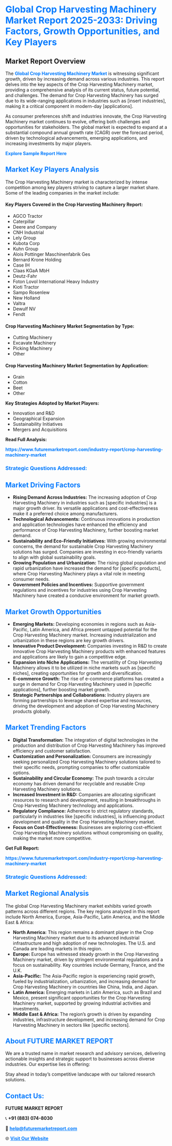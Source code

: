 <h1 style="color: #007BFF;">Global Crop Harvesting Machinery Market Report 2025-2033: Driving Factors, Growth Opportunities, and Key Players</h1>

<section id="overview">
<h2>Market Report Overview</h2>
<p>The <a href="https://www.futuremarketreport.com/industry-report/crop-harvesting-machinery-market" style="color: #007BFF; text-decoration: none;"><strong>Global Crop Harvesting Machinery Market</strong></a> is witnessing significant growth, driven by increasing demand across various industries. This report delves into the key aspects of the Crop Harvesting Machinery market, providing a comprehensive analysis of its current status, future potential, and challenges. The demand for Crop Harvesting Machinery has surged due to its wide-ranging applications in industries such as [insert industries], making it a critical component in modern-day [applications].</p>
<p>As consumer preferences shift and industries innovate, the Crop Harvesting Machinery market continues to evolve, offering both challenges and opportunities for stakeholders. The global market is expected to expand at a substantial compound annual growth rate (CAGR) over the forecast period, driven by technological advancements, emerging applications, and increasing investments by major players.</p>
</section>

<section id="overview">
<p><a href="https://www.futuremarketreport.com/request-sample/reportId=90831" style="color: #007BFF; text-decoration: none;"><strong>Explore Sample Report Here</strong></a></p>
</section>

<section id="key-players">
<h2 style="color: #007BFF;">Market Key Players Analysis</h2>
<p>The Crop Harvesting Machinery market is characterized by intense competition among key players striving to capture a larger market share. Some of the leading companies in the market include:</p>
<h4>Key Players Covered in the Crop Harvesting Machinery Report:</h4>
<ul><li>AGCO Tractor</li><li>Caterpillar</li><li>Deere and Company</li><li>CNH Industrial</li><li>Lely Group</li><li>Kubota Corp</li><li>Kuhn Group</li><li>Alois Pottinger Maschinenfabrik Ges</li><li>Bernard Krone Holding</li><li>Case IH</li><li>Claas KGaA MbH</li><li>Deutz-Fahr</li><li>Foton Lovol International Heavy Industry</li><li>Kioti Tractor</li><li>Sampo Rosenlew</li><li>New Holland</li><li>Valtra</li><li>Dewulf NV</li><li>Fendt</li></ul>
<h4>Crop Harvesting Machinery Market Segmentation by Type:</h4>
<ul><li>Cutting Machinery</li><li>Excavate Machinery</li><li>Picking Machinery</li><li>Other</li></ul>

<h4>Crop Harvesting Machinery Market Segmentation by Application:</h4>
<ul><li>Grain</li><li>Cotton</li><li>Beet</li><li>Other</li></ul>
<p><strong>Key Strategies Adopted by Market Players:</strong></p>
<ul>
<li>Innovation and R&D</li>
<li>Geographical Expansion</li>
<li>Sustainability Initiatives</li>
<li>Mergers and Acquisitions</li>
</ul>
</section>

<section>
<p><strong>Read Full Analysis: </strong></p><a href="https://www.futuremarketreport.com/industry-report/crop-harvesting-machinery-market" style="color: #007BFF; text-decoration: none;"><strong>https://www.futuremarketreport.com/industry-report/crop-harvesting-machinery-market</strong></a>
<h3 style="color: #007BFF;">Strategic Questions Addressed:</h3>
</section>

<section id="driving-factors">
<h2 style="color: #007BFF;">Market Driving Factors</h2>
<ul>
<li><strong>Rising Demand Across Industries:</strong> The increasing adoption of Crop Harvesting Machinery in industries such as [specific industries] is a major growth driver. Its versatile applications and cost-effectiveness make it a preferred choice among manufacturers.</li>
<li><strong>Technological Advancements:</strong> Continuous innovations in production and application technologies have enhanced the efficiency and performance of Crop Harvesting Machinery, further boosting market demand.</li>
<li><strong>Sustainability and Eco-Friendly Initiatives:</strong> With growing environmental concerns, the demand for sustainable Crop Harvesting Machinery solutions has surged. Companies are investing in eco-friendly variants to align with global sustainability goals.</li>
<li><strong>Growing Population and Urbanization:</strong> The rising global population and rapid urbanization have increased the demand for [specific products], where Crop Harvesting Machinery plays a vital role in meeting consumer needs.</li>
<li><strong>Government Policies and Incentives:</strong> Supportive government regulations and incentives for industries using Crop Harvesting Machinery have created a conducive environment for market growth.</li>
</ul>
</section>

<section id="growth-opportunities">
<h2 style="color: #007BFF;">Market Growth Opportunities</h2>
<ul>
<li><strong>Emerging Markets:</strong> Developing economies in regions such as Asia-Pacific, Latin America, and Africa present untapped potential for the Crop Harvesting Machinery market. Increasing industrialization and urbanization in these regions are key growth drivers.</li>
<li><strong>Innovative Product Development:</strong> Companies investing in R&D to create innovative Crop Harvesting Machinery products with enhanced features and applications are likely to gain a competitive edge.</li>
<li><strong>Expansion into Niche Applications:</strong> The versatility of Crop Harvesting Machinery allows it to be utilized in niche markets such as [specific niches], creating opportunities for growth and diversification.</li>
<li><strong>E-commerce Growth:</strong> The rise of e-commerce platforms has created a surge in demand for Crop Harvesting Machinery used in [specific applications], further boosting market growth.</li>
<li><strong>Strategic Partnerships and Collaborations:</strong> Industry players are forming partnerships to leverage shared expertise and resources, driving the development and adoption of Crop Harvesting Machinery products globally.</li>
</ul>
</section>

<section id="trending-factors">
<h2 style="color: #007BFF;">Market Trending Factors</h2>
<ul>
<li><strong>Digital Transformation:</strong> The integration of digital technologies in the production and distribution of Crop Harvesting Machinery has improved efficiency and customer satisfaction.</li>
<li><strong>Customization and Personalization:</strong> Consumers are increasingly seeking personalized Crop Harvesting Machinery solutions tailored to their specific needs, prompting companies to offer customizable options.</li>
<li><strong>Sustainability and Circular Economy:</strong> The push towards a circular economy has driven demand for recyclable and reusable Crop Harvesting Machinery solutions.</li>
<li><strong>Increased Investment in R&D:</strong> Companies are allocating significant resources to research and development, resulting in breakthroughs in Crop Harvesting Machinery technology and applications.</li>
<li><strong>Regulatory Compliance:</strong> Adherence to strict regulatory standards, particularly in industries like [specific industries], is influencing product development and quality in the Crop Harvesting Machinery market.</li>
<li><strong>Focus on Cost-Effectiveness:</strong> Businesses are exploring cost-efficient Crop Harvesting Machinery solutions without compromising on quality, making the market more competitive.</li>
</ul>
</section>

<section>
<p><strong>Get Full Report: </strong></p><a href="https://www.futuremarketreport.com/industry-report/crop-harvesting-machinery-market" style="color: #007BFF; text-decoration: none;"><strong>https://www.futuremarketreport.com/industry-report/crop-harvesting-machinery-market</strong></a>
<h3 style="color: #007BFF;">Strategic Questions Addressed:</h3>
</section>


<section id="regional-analysis">
<h2 style="color: #007BFF;">Market Regional Analysis</h2>
<p>The global Crop Harvesting Machinery market exhibits varied growth patterns across different regions. The key regions analyzed in this report include North America, Europe, Asia-Pacific, Latin America, and the Middle East & Africa:</p>
<ul>
<li><strong>North America:</strong> This region remains a dominant player in the Crop Harvesting Machinery market due to its advanced industrial infrastructure and high adoption of new technologies. The U.S. and Canada are leading markets in this region.</li>
<li><strong>Europe:</strong> Europe has witnessed steady growth in the Crop Harvesting Machinery market, driven by stringent environmental regulations and a focus on sustainability. Key countries include Germany, France, and the U.K.</li>
<li><strong>Asia-Pacific:</strong> The Asia-Pacific region is experiencing rapid growth, fueled by industrialization, urbanization, and increasing demand for Crop Harvesting Machinery in countries like China, India, and Japan.</li>
<li><strong>Latin America:</strong> Emerging markets in Latin America, such as Brazil and Mexico, present significant opportunities for the Crop Harvesting Machinery market, supported by growing industrial activities and investments.</li>
<li><strong>Middle East & Africa:</strong> The region’s growth is driven by expanding industries, infrastructure development, and increasing demand for Crop Harvesting Machinery in sectors like [specific sectors].</li>
</ul>
</section>

<footer>
<h2 style="color: #007BFF;">About FUTURE MARKET REPORT</h2>
<p>We are a trusted name in market research and advisory services, delivering actionable insights and strategic support to businesses across diverse industries. Our expertise lies in offering:</p>

<p>Stay ahead in today’s competitive landscape with our tailored research solutions.</p>

<h2 style="color: #007BFF;">Contact Us:</h2>
<p><strong>FUTURE MARKET REPORT</strong></p>
<p>📞 <strong>+91 (883) 074-8030</strong></p>
<p>📧 <strong><a href="mailto:help@futuremarketreport.com" style="color: #007BFF;">help@futuremarketreport.com</a></strong></p>
<p>🌐 <strong><a href="https://www.futuremarketreport.com/" style="color: #007BFF;">Visit Our Website</a></strong></p>
</footer>